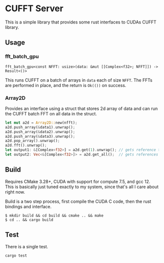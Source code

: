 CUFFT Server
============

This is a simple library that provides some rust interfaces to CUDAs CUFFT
library.

Usage
-----

### fft_batch_gpu

`fft_batch_gpu<const NFFT: usize>(data: &mut [[Complex<f32>; NFFT]]) -> Result<()>`

This runs CUFFT on a batch of arrays in `data` each of size `NFFT`. The FFTs
are performed in place, and the return is `Ok(())` on success.

### Array2D

Provides an interface using a struct that stores 2d array of data and can run
the CUFFT batch FFT on all data in the struct.

```rust
let mut a2d = Array2D::new(nfft);
a2d.push_array(&data1).unwrap();
a2d.push_array(&data2).unwrap();
a2d.push_array(&data3).unwrap();
a2d.pop_array().unwrap();
a2d.fft().unwrap();
let output1: &[Complex<f32>] = a2d.get(1).unwrap(); // gets reference to transform of data2
let output2: Vec<&[Complex<f32>]> = a2d.get_all();  // gets references to all arrays in a Vec
```

Build
-----

Requires CMake 3.28+, CUDA with support for compute 7.5, and gcc 12. This is
basically just tuned exactly to my system, since that's all I care about right
now.

Build is a two step process, first compile the CUDA C code, then the rust
bindings and interface.

```
$ mkdir build && cd build && cmake .. && make
$ cd .. && cargo build
```

Test
----

There is a single test.

```
cargo test
```
